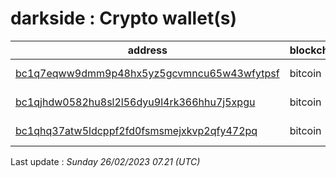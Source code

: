 # darkside : Crypto wallet(s)

| address | blockchain | Balance |
|---|---|---|
| [bc1q7eqww9dmm9p48hx5yz5gcvmncu65w43wfytpsf](https://www.blockchain.com/explorer/addresses/btc/bc1q7eqww9dmm9p48hx5yz5gcvmncu65w43wfytpsf) | bitcoin | $ 4410283 |
| [bc1qjhdw0582hu8sl2l56dyu9l4rk366hhu7j5xpgu](https://www.blockchain.com/explorer/addresses/btc/bc1qjhdw0582hu8sl2l56dyu9l4rk366hhu7j5xpgu) | bitcoin | $ 249725 |
| [bc1qhq37atw5ldcppf2fd0fsmsmejxkvp2qfy472pq](https://www.blockchain.com/explorer/addresses/btc/bc1qhq37atw5ldcppf2fd0fsmsmejxkvp2qfy472pq) | bitcoin | $ 4451309 |

Last update : _Sunday 26/02/2023 07.21 (UTC)_


